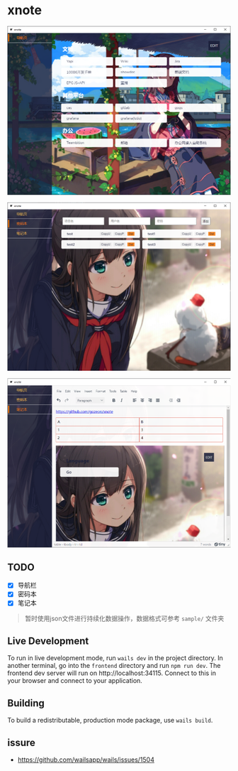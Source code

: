 # xnote

![](screenshot.png)  

![](2022-07-12_110752.png)  

![](2022-07-12_111046.png)  

## TODO

- [x] 导航栏
- [x] 密码本
- [x] 笔记本

> 暂时使用json文件进行持续化数据操作，数据格式可参考 `sample/` 文件夹

## Live Development

To run in live development mode, run `wails dev` in the project directory. In another terminal, go into the `frontend`
directory and run `npm run dev`. The frontend dev server will run on http://localhost:34115. Connect to this in your
browser and connect to your application.

## Building

To build a redistributable, production mode package, use `wails build`.


## issure

- https://github.com/wailsapp/wails/issues/1504
